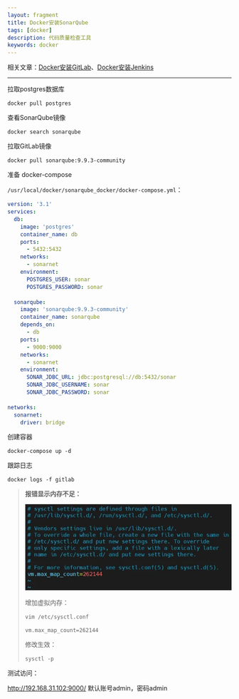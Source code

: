 ```yaml
---
layout: fragment
title: Docker安装SonarQube
tags: [docker]
description: 代码质量检查工具
keywords: docker
---
```




相关文章：[Docker安装GitLab](https://carpedx.com/fragment/docker-gitlab/)、[Docker安装Jenkins](https://carpedx.com/fragment/docker-jenkins/)

------



拉取postgres数据库

```shell
docker pull postgres
```



查看SonarQube镜像

```shell
docker search sonarqube
```



拉取GitLab镜像

```shell
docker pull sonarqube:9.9.3-community
```



准备 docker-compose

`/usr/local/docker/sonarqube_docker/docker-compose.yml`：

```yaml
version: '3.1'
services:
  db:
    image: 'postgres'
    container_name: db
    ports:
      - 5432:5432
    networks:
      - sonarnet
    environment:
      POSTGRES_USER: sonar
      POSTGRES_PASSWORD: sonar
      
  sonarqube:
    image: 'sonarqube:9.9.3-community'
    container_name: sonarqube
    depends_on:
      - db
    ports:
      - 9000:9000
    networks:
      - sonarnet
    environment:
      SONAR_JDBC_URL: jdbc:postgresql://db:5432/sonar
      SONAR_JDBC_USERNAME: sonar
      SONAR_JDBC_PASSWORD: sonar

networks:
  sonarnet:
    driver: bridge
```

创建容器

```shell
docker-compose up -d
```

跟踪日志

```shell
docker logs -f gitlab
```




> **报错显示内存不足：**
>
> <img src="/images/fragments/docker/docker-sonarqube_step1.webp" />
>
> 增加虚拟内存：
>
> ```shell
> vim /etc/sysctl.conf
> ```
>
> ```shell
> vm.max_map_count=262144
> ```
>
> 修改生效：
>
> ```shell
> sysctl -p
> ```



测试访问：

http://192.168.31.102:9000/	默认账号admin，密码admin
